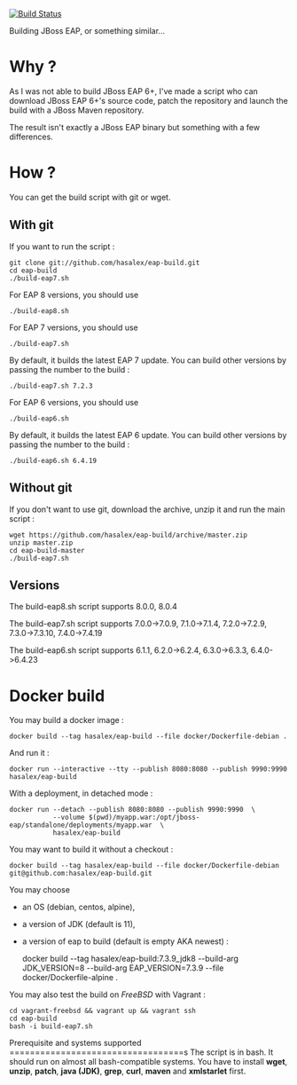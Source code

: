 [![Build Status](https://travis-ci.com/hasalex/eap-build.svg?branch=master)](https://travis-ci.com/hasalex/eap-build)

Building JBoss EAP, or something similar...

Why ?
=====
As I was not able to build JBoss EAP 6+, I've made a script who can download JBoss EAP 6+'s source code, patch the repository and launch the build with a JBoss Maven repository.

The result isn't exactly a JBoss EAP binary but something with a few differences.

How ?
=====
You can get the build script with git or wget.

With git
--------
If you want to run the script :

    git clone git://github.com/hasalex/eap-build.git
    cd eap-build
    ./build-eap7.sh

For EAP 8 versions, you should use

    ./build-eap8.sh

For EAP 7 versions, you should use

    ./build-eap7.sh

By default, it builds the latest EAP 7 update. You can build other versions by passing the number to the build :

    ./build-eap7.sh 7.2.3

For EAP 6 versions, you should use 

    ./build-eap6.sh

By default, it builds the latest EAP 6 update. You can build other versions by passing the number to the build :

    ./build-eap6.sh 6.4.19

Without git
-----------
If you don't want to use git, download the archive, unzip it and run the main script :

    wget https://github.com/hasalex/eap-build/archive/master.zip
    unzip master.zip
    cd eap-build-master
    ./build-eap7.sh

Versions
--------
The build-eap8.sh script supports 8.0.0, 8.0.4

The build-eap7.sh script supports 7.0.0->7.0.9, 7.1.0->7.1.4, 7.2.0->7.2.9, 7.3.0->7.3.10, 7.4.0->7.4.19

The build-eap6.sh script supports 6.1.1, 6.2.0->6.2.4, 6.3.0->6.3.3, 6.4.0->6.4.23

Docker build
============

You may build a docker image :

    docker build --tag hasalex/eap-build --file docker/Dockerfile-debian .

And run it :

    docker run --interactive --tty --publish 8080:8080 --publish 9990:9990 hasalex/eap-build

With a deployment, in detached mode :

    docker run --detach --publish 8080:8080 --publish 9990:9990  \
               --volume $(pwd)/myapp.war:/opt/jboss-eap/standalone/deployments/myapp.war  \
               hasalex/eap-build

You may want to build it without a checkout :

    docker build --tag hasalex/eap-build --file docker/Dockerfile-debian git@github.com:hasalex/eap-build.git

You may choose 

* an OS (debian, centos, alpine),
* a version of JDK (default is 11), 
* a version of eap to build (default is empty AKA newest) :

    docker build --tag hasalex/eap-build:7.3.9_jdk8 --build-arg JDK_VERSION=8 --build-arg EAP_VERSION=7.3.9 --file docker/Dockerfile-alpine .


You may also test the build on *FreeBSD* with Vagrant :

    cd vagrant-freebsd && vagrant up && vagrant ssh
    cd eap-build
    bash -i build-eap7.sh

Prerequisite and systems supported
==================================s
The script is in bash. 
It should run on almost all bash-compatible systems. 
You have to install **wget**, **unzip**, **patch**, **java (JDK)**, **grep**, **curl**, **maven** and **xmlstarlet** first.
